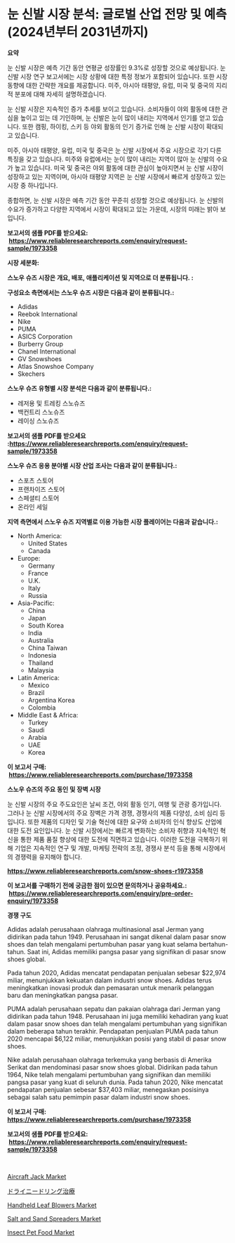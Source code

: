<p><h1>눈 신발 시장 분석: 글로벌 산업 전망 및 예측 (2024년부터 2031년까지)</h1></p><p><strong>요약</strong></p>
<p><p>눈 신발 시장은 예측 기간 동안 연평균 성장률인 9.3%로 성장할 것으로 예상됩니다. 눈 신발 시장 연구 보고서에는 시장 상황에 대한 특정 정보가 포함되어 있습니다. 또한 시장 동향에 대한 간략한 개요를 제공합니다. 미주, 아시아 태평양, 유럽, 미국 및 중국의 지리적 분포에 대해 자세히 설명하겠습니다.</p><p>눈 신발 시장은 지속적인 증가 추세를 보이고 있습니다. 소비자들이 야외 활동에 대한 관심을 높이고 있는 데 기인하며, 눈 신발은 눈이 많이 내리는 지역에서 인기를 얻고 있습니다. 또한 캠핑, 하이킹, 스키 등 야외 활동의 인기 증가로 인해 눈 신발 시장이 확대되고 있습니다.</p><p>미주, 아시아 태평양, 유럽, 미국 및 중국은 눈 신발 시장에서 주요 시장으로 각기 다른 특징을 갖고 있습니다. 미주와 유럽에서는 눈이 많이 내리는 지역이 많아 눈 신발의 수요가 높고 있습니다. 미국 및 중국은 야외 활동에 대한 관심이 높아지면서 눈 신발 시장이 성장하고 있는 지역이며, 아시아 태평양 지역은 눈 신발 시장에서 빠르게 성장하고 있는 시장 중 하나입니다.</p><p>종합하면, 눈 신발 시장은 예측 기간 동안 꾸준히 성장할 것으로 예상됩니다. 눈 신발의 수요가 증가하고 다양한 지역에서 시장이 확대되고 있는 가운데, 시장의 미래는 밝아 보입니다.</p></p>
<p><strong>보고서의 샘플 PDF를 받으세요: &nbsp;<a href="https://www.reliableresearchreports.com/enquiry/request-sample/1973358">https://www.reliableresearchreports.com/enquiry/request-sample/1973358</a></strong></p>
<p><strong>시장 세분화:</strong></p>
<p><strong> 스노우 슈즈 시장은 개요, 배포, 애플리케이션 및 지역으로 더 분류됩니다. :</strong></p>
<p><strong>구성요소 측면에서는 스노우 슈즈 시장은 다음과 같이 분류됩니다.:</strong></p>
<p><ul><li>Adidas</li><li>Reebok International</li><li>Nike</li><li>PUMA</li><li>ASICS Corporation</li><li>Burberry Group</li><li>Chanel International</li><li>GV Snowshoes</li><li>Atlas Snowshoe Company</li><li>Skechers</li></ul></p>
<p><strong> 스노우 슈즈 유형별 시장 분석은 다음과 같이 분류됩니다.:</strong></p>
<p><ul><li>레저용 및 트레킹 스노슈즈</li><li>백컨트리 스노슈즈</li><li>레이싱 스노슈즈</li></ul></p>
<p><strong>보고서의 샘플 PDF를 받으세요 :<a href="https://www.reliableresearchreports.com/enquiry/request-sample/1973358">https://www.reliableresearchreports.com/enquiry/request-sample/1973358</a></strong></p>
<p><strong> 스노우 슈즈 응용 분야별 시장 산업 조사는 다음과 같이 분류됩니다.:</strong></p>
<p><ul><li>스포츠 스토어</li><li>프랜차이즈 스토어</li><li>스페셜티 스토어</li><li>온라인 세일</li></ul></p>
<p><strong>지역 측면에서 스노우 슈즈 지역별로 이용 가능한 시장 플레이어는 다음과 같습니다.:</strong></p>
<p><ul>
    <li>
        North America:
        <ul>
            <li>United States</li>
            <li>Canada</li>
        </ul>
    </li>
    <li>
        Europe:
        <ul>
            <li>Germany</li>
            <li>France</li>
            <li>U.K.</li>
            <li>Italy</li>
            <li>Russia</li>
        </ul>
    </li>
    <li>
        Asia-Pacific:
        <ul>
            <li>China</li>
            <li>Japan</li>
            <li>South Korea</li>
            <li>India</li>
            <li>Australia</li>
            <li>China Taiwan</li>
            <li>Indonesia</li>
            <li>Thailand</li>
            <li>Malaysia</li>
        </ul>
    </li>
    <li>
        Latin America:
        <ul>
            <li>Mexico</li>
            <li>Brazil</li>
            <li>Argentina Korea</li>
            <li>Colombia</li>
        </ul>
    </li>
    <li>
        Middle East & Africa:
        <ul>
            <li>Turkey</li>
            <li>Saudi</li>
            <li>Arabia</li>
            <li>UAE</li>
            <li>Korea</li>
        </ul>
    </li>
    </ul></p>
<p><strong>이 보고서 구매: &nbsp;<a href="https://www.reliableresearchreports.com/purchase/1973358">https://www.reliableresearchreports.com/purchase/1973358</a></strong></p>
<p><strong>스노우 슈즈의 주요 동인 및 장벽 시장</strong></p>
<p><p>눈 신발 시장의 주요 주도요인은 날씨 조건, 야외 활동 인기, 여행 및 관광 증가입니다. 그러나 눈 신발 시장에서의 주요 장벽은 가격 경쟁, 경쟁사의 제품 다양성, 소비 심리 등입니다. 또한 제품의 디자인 및 기술 혁신에 대한 요구와 소비자의 인식 향상도 산업에 대한 도전 요인입니다. 눈 신발 시장에서는 빠르게 변화하는 소비자 취향과 지속적인 혁신을 통한 제품 품질 향상에 대한 도전에 직면하고 있습니다. 이러한 도전을 극복하기 위해 기업은 지속적인 연구 및 개발, 마케팅 전략의 조정, 경쟁사 분석 등을 통해 시장에서의 경쟁력을 유지해야 합니다.</p></p>
<p><strong><a href="https://www.reliableresearchreports.com/snow-shoes-r1973358">https://www.reliableresearchreports.com/snow-shoes-r1973358</a></strong></p>
<p><strong>이 보고서를 구매하기 전에 궁금한 점이 있으면 문의하거나 공유하세요.: &nbsp;<a href="https://www.reliableresearchreports.com/enquiry/pre-order-enquiry/1973358">https://www.reliableresearchreports.com/enquiry/pre-order-enquiry/1973358</a></strong></p>
<p><strong>경쟁 구도</strong></p>
<p><p>Adidas adalah perusahaan olahraga multinasional asal Jerman yang didirikan pada tahun 1949. Perusahaan ini sangat dikenal dalam pasar snow shoes dan telah mengalami pertumbuhan pasar yang kuat selama bertahun-tahun. Saat ini, Adidas memiliki pangsa pasar yang signifikan di pasar snow shoes global.</p><p>Pada tahun 2020, Adidas mencatat pendapatan penjualan sebesar $22,974 miliar, menunjukkan kekuatan dalam industri snow shoes. Adidas terus meningkatkan inovasi produk dan pemasaran untuk menarik pelanggan baru dan meningkatkan pangsa pasar.</p><p>PUMA adalah perusahaan sepatu dan pakaian olahraga dari Jerman yang didirikan pada tahun 1948. Perusahaan ini juga memiliki kehadiran yang kuat dalam pasar snow shoes dan telah mengalami pertumbuhan yang signifikan dalam beberapa tahun terakhir. Pendapatan penjualan PUMA pada tahun 2020 mencapai $6,122 miliar, menunjukkan posisi yang stabil di pasar snow shoes.</p><p>Nike adalah perusahaan olahraga terkemuka yang berbasis di Amerika Serikat dan mendominasi pasar snow shoes global. Didirikan pada tahun 1964, Nike telah mengalami pertumbuhan yang signifikan dan memiliki pangsa pasar yang kuat di seluruh dunia. Pada tahun 2020, Nike mencatat pendapatan penjualan sebesar $37,403 miliar, menegaskan posisinya sebagai salah satu pemimpin pasar dalam industri snow shoes.</p></p>
<p><strong>이 보고서 구매: &nbsp; <a href="https://www.reliableresearchreports.com/purchase/1973358">https://www.reliableresearchreports.com/purchase/1973358</a></strong></p>
<p><strong>보고서의 샘플 PDF를 받으세요: &nbsp;<a href="https://www.reliableresearchreports.com/enquiry/request-sample/1973358">https://www.reliableresearchreports.com/enquiry/request-sample/1973358</a></strong><strong></strong></p>
<p>&nbsp;</p>
<p><p><a href="https://view.publitas.com/reportprime-1/aircraft-jack-market-furnishes-information-on-market-share-market-trends-and-market-growth/">Aircraft Jack Market</a></p><p><a href="https://github.com/gfggqjbfys368009/Market-Research-Report-List-1/blob/main/843698829360.md">ドライニードリング治療</a></p><p><a href="https://github.com/khayangel/Market-Research-Report-List-2/blob/main/handheld-leaf-blowers-market.md">Handheld Leaf Blowers Market</a></p><p><a href="https://github.com/YashRP12/Market-Research-Report-List-4/blob/main/salt-and-sand-spreaders-market.md">Salt and Sand Spreaders Market</a></p><p><a href="https://extreme-scabiosa-c81.notion.site/Analyzing-Insect-Pet-Food-Market-Global-Industry-Perspective-and-Forecast-2024-to-2031-c3e85deeb8794589adf03a69daa621bf">Insect Pet Food Market</a></p></p>